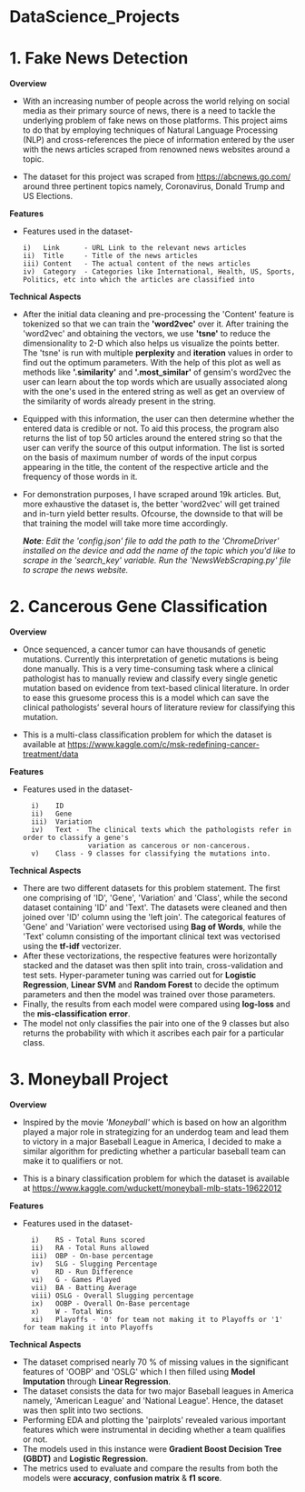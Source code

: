 # DataScience_Projects

# 1. **Fake News Detection**

  **Overview**
  
  * With an increasing number of people across the world relying on social media as their primary source of news, there is a need to tackle the underlying problem of fake news on those platforms. This project aims to do that by employing techniques of Natural Language Processing (NLP) and cross-references the piece of information entered by the user with the news articles scraped from renowned news websites around a topic. 
  
  * The dataset for this project was scraped from https://abcnews.go.com/ around three pertinent topics namely, Coronavirus, Donald Trump and US Elections. 
  
  **Features**
  
  * Features used in the dataset-
  
        i)   Link      - URL Link to the relevant news articles
        ii)  Title     - Title of the news articles
        iii) Content   - The actual content of the news articles
        iv)  Category  - Categories like International, Health, US, Sports, Politics, etc into which the articles are classified into
        
  **Technical Aspects**
  
  * After the initial data cleaning and pre-processing the 'Content' feature is tokenized so that we can train the **'word2vec'** over it. After training the 'word2vec' and obtaining the vectors, we use **'tsne'** to reduce the dimensionality to 2-D which also helps us visualize the points better. The 'tsne' is run with multiple **perplexity** and **iteration** values in order to find out the optimum parameters. With the help of this plot as well as methods like **'.similarity'** and **'.most_similar'** of gensim's word2vec the user can learn about the top words which are usually associated along with the one's used in the entered string as well as get an overview of  the similarity of words already present in the string. 
  * Equipped with this information, the user can then determine whether the entered data is credible or not. To aid this process, the program also returns the list of top 50 articles around the entered string so that the user can verify the source of this output information. The list is sorted on the basis of maximum number of words of the input corpus appearing in the title, the content of the respective article and the frequency of those words in it.
  * For demonstration purposes, I have scraped around 19k articles. But, more exhaustive the dataset is, the better 'word2vec' will get trained and in-turn yield better results. Ofcourse, the downside to that will be that training the model will take more time accordingly.
  
      ***Note**: Edit the 'config.json' file to add the path to the 'ChromeDriver' installed on the device and add the name of the topic which you'd like to scrape in the   'search_key' variable. Run the 'NewsWebScraping.py' file to scrape the news website.* 

# 2. **Cancerous Gene Classification**

   **Overview**
   
   * Once sequenced, a cancer tumor can have thousands of genetic mutations. Currently this interpretation of genetic mutations is being done manually. This is a very time-consuming task where a clinical pathologist has to manually review and classify every single genetic mutation based on evidence from text-based clinical literature. In order to ease this gruesome process this is a model which can save the clinical pathologists’ several hours of literature review for classifying this mutation.

   * This is a multi-class classification problem for which the dataset is available at https://www.kaggle.com/c/msk-redefining-cancer-treatment/data
   
  **Features**
  
  * Features used in the dataset-
  
          i)    ID
          ii)   Gene
          iii)  Variation
          iv)   Text -  The clinical texts which the pathologists refer in order to classify a gene's 
                        variation as cancerous or non-cancerous. 
          v)    Class - 9 classes for classifying the mutations into.  
      
      
  **Technical Aspects**
  
  * There are two different datasets for this problem statement. The first one comprising of 'ID', 'Gene', 'Variation' and 'Class', while the second dataset containing 'ID' and 'Text'. The datasets were cleaned and then joined over 'ID' column using the 'left join'. The categorical features of 'Gene' and 'Variation' were vectorised using **Bag of Words**, while the 'Text' column consisting of the important clinical text was vectorised using the **tf-idf** vectorizer.
  * After these vectorizations, the respective features were horizontally stacked and the dataset was then split into train, cross-validation and test sets. Hyper-parameter tuning was carried out for **Logistic Regression**, **Linear SVM** and **Random Forest** to decide the optimum parameters and then the model was trained over those parameters.
  * Finally, the results from each model were compared using **log-loss** and the **mis-classification error**.
  * The model not only classifies the pair into one of the 9 classes but also returns the probability with which it ascribes each pair for a particular class.

  
# 3. **Moneyball Project**

   **Overview**
        
   * Inspired by the movie *'Moneyball'* which is based on how an algorithm played a major role in strategizing for an underdog team and lead them to victory in a major      Baseball League in America, I decided to make a similar algorithm for predicting whether a particular baseball team can make it to qualifiers or not.
  
   * This is a binary classification problem for which the dataset is available at https://www.kaggle.com/wduckett/moneyball-mlb-stats-19622012
  
  **Features**
  
  * Features used in the dataset-
  
          i)    RS - Total Runs scored 
          ii)   RA - Total Runs allowed
          iii)  OBP - On-base percentage
          iv)   SLG - Slugging Percentage
          v)    RD - Run Difference
          vi)   G - Games Played
          vii)  BA - Batting Average
          viii) OSLG - Overall Slugging percentage 
          ix)   OOBP - Overall On-Base percentage
          x)    W - Total Wins
          xi)   Playoffs - '0' for team not making it to Playoffs or '1' for team making it into Playoffs
      
  **Technical Aspects**
  
  * The dataset comprised nearly 70 % of missing values in the significant features of 'OOBP' and 'OSLG' which I then filled using **Model Imputation** through **Linear Regression**.
  * The dataset consists the data for two major Baseball leagues in America namely, 'American League' and 'National League'. Hence, the dataset was then split into two sections.
  * Performing EDA and plotting the 'pairplots' revealed various important features which were instrumental in deciding whether a team qualifies or not.  
  * The models used in this instance were **Gradient Boost Decision Tree (GBDT)** and **Logistic Regression**.
  * The metrics used to evaluate and compare the results from both the models were **accuracy**, **confusion matrix** & **f1 score**. 
